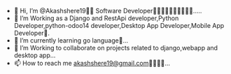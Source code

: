 - 👋 Hi, I’m @Akashshere19👨‍💻 Software Developer👨‍💻👨‍💻👨‍💻👨‍💻👨‍💻.....
- 👀 I’m Working as a Django and RestApi developer,Python Developer,python-odoo14 developer,Desktop App Developer,Mobile App Developer🤟.
- 🌱 I’m currently learning go language💪...
- 💞️ I’m Working to collaborate on projects related to django,webapp and desktop app...
- 📫 How to reach me akashshere19@gmail.com🙋‍♂️🙋‍♂️...






<!---
Akashshere19/Akashshere19 is a ✨ special ✨ repository because its `README.md` (this file) appears on your GitHub profile.
You can click the Preview link to take a look at your changes.
--->
